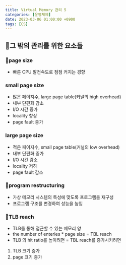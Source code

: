 ```yaml
---
title: Virtual Memory 관리 5
categories: [운영체제]
date: 2023-03-06 01:00:00 +0900
tags: [CS]
---
```


## 📌그 밖의 관리를 위한 요소들

### 📖page size

- 빠른 CPU 발전속도로 점점 커지는 경향

### small page size

- 많은 페이지수, large page table(커널의 high overhead)
- 내부 단편화 감소
- I/O 시간 증가
- locality 향상
- page fault 증가

### large page size

- 적은 페이지수, small page table(커널의 low overhead)
- 내부 단편화 증가
- I/O 시간 감소
- locality 저하
- page fault 감소

### 📖program restructuring

- 가상 메모리 시스템의 특성에 맞도록 프로그램을 재구성
- 프로그램 구조를 변경하여 성능을 높임

### 📖TLB reach

- TLB를 통해 접근할 수 있는 메모리 양
- the number of enteries \* page size = TBL reach
- TLB 의 hit ratio를 높이려면 = TBL reach를 증가시키려면

1. TLB 크기 증가
2. page 크기 증가
